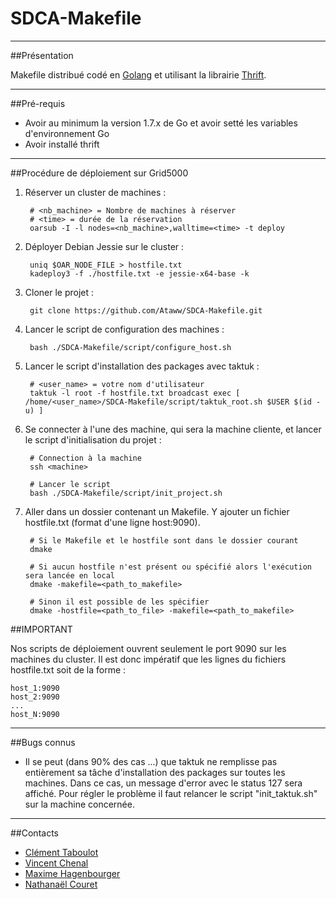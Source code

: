 # SDCA-Makefile

----

##Présentation

Makefile distribué codé en [Golang](www.golang.org) et utilisant la librairie [Thrift](www.http://thrift.apache.org/).

----

##Pré-requis

* Avoir au minimum la version 1.7.x de Go et avoir setté les variables d'environnement Go
* Avoir installé thrift

----

##Procédure de déploiement sur Grid5000

1. Réserver un cluster de machines :

		# <nb_machine> = Nombre de machines à réserver
		# <time> = durée de la réservation
		oarsub -I -l nodes=<nb_machine>,walltime=<time> -t deploy

2. Déployer Debian Jessie sur le cluster :

		uniq $OAR_NODE_FILE > hostfile.txt
		kadeploy3 -f ./hostfile.txt -e jessie-x64-base -k

3. Cloner le projet :

		git clone https://github.com/Ataww/SDCA-Makefile.git

4. Lancer le script de configuration des machines :
	
		bash ./SDCA-Makefile/script/configure_host.sh

5. Lancer le script d'installation des packages avec taktuk :

		# <user_name> = votre nom d'utilisateur
		taktuk -l root -f hostfile.txt broadcast exec [ /home/<user_name>/SDCA-Makefile/script/taktuk_root.sh $USER $(id -u) ]

6. Se connecter à l'une des machine, qui sera la machine cliente, et lancer le script d'initialisation du projet :

		# Connection à la machine
		ssh <machine>
			
		# Lancer le script
		bash ./SDCA-Makefile/script/init_project.sh

7. Aller dans un dossier contenant un Makefile. Y ajouter un fichier hostfile.txt (format d'une ligne host:9090).

		# Si le Makefile et le hostfile sont dans le dossier courant
		dmake
		
		# Si aucun hostfile n'est présent ou spécifié alors l'exécution sera lancée en local
		dmake -makefile=<path_to_makefile>
		
		# Sinon il est possible de les spécifier
		dmake -hostfile=<path_to_file> -makefile=<path_to_makefile>
		

##IMPORTANT

Nos scripts de déploiement ouvrent seulement le port 9090 sur les machines du cluster.
Il est donc impératif que les lignes du fichiers hostfile.txt soit de la forme :

	host_1:9090
	host_2:9090
	...
	host_N:9090

----

##Bugs connus

- Il se peut (dans 90% des cas ...) que taktuk ne remplisse pas entièrement sa tâche d'installation des packages sur toutes les machines. Dans ce cas, un message d'error avec le status 127 sera affiché. Pour régler le problème il faut relancer le script "init_taktuk.sh" sur la machine concernée.

----

##Contacts

- [Clément Taboulot](mailto:clement.taboulot@grenoble-inp.org)
- [Vincent Chenal](mailto:vincent.chenal@grenoble-inp.org)
- [Maxime Hagenbourger](mailto:maxime.hagenbourger@grenoble-inp.org)
- [Nathanaël Couret](mailto:nathanael.couret@grenoble-inp.org)
